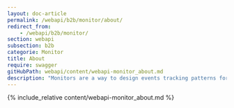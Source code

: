 ```yaml
---
layout: doc-article
permalink: /webapi/b2b/monitor/about/
redirect_from: 
    - /webapi/b2b/monitor/
section: webapi
subsection: b2b
categorie: Monitor
title: About
require: swagger
gitHubPath: webapi/content/webapi-monitor_about.md
description: "Monitors are a way to design events tracking patterns for vehicles. When the even is triggered, we will send a notification to your server."
---
```

{% include_relative content/webapi-monitor_about.md %}